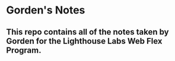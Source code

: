 # Gorden's Notes

## This repo contains all of the notes taken by Gorden for the Lighthouse Labs Web Flex Program.